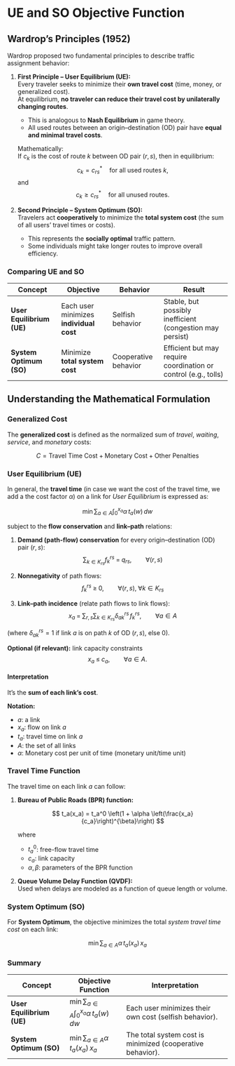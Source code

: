 # UE and SO Objective Function

## Wardrop’s Principles (1952)

Wardrop proposed two fundamental principles to describe traffic assignment behavior:

1. **First Principle – User Equilibrium (UE):**  
   Every traveler seeks to minimize their **own travel cost** (time, money, or generalized cost).  
   At equilibrium, **no traveler can reduce their travel cost by unilaterally changing routes**.  
   - This is analogous to **Nash Equilibrium** in game theory.  
   - All used routes between an origin–destination (OD) pair have **equal and minimal travel costs**.

   Mathematically:  
   If $c_k$ is the cost of route $k$ between OD pair $(r,s)$, then in equilibrium:
   $$
   c_k = c_{rs}^* \quad \text{for all used routes } k,
   $$
   and  
   $$
   c_k \ge c_{rs}^* \quad \text{for all unused routes.}
   $$

2. **Second Principle – System Optimum (SO):**  
   Travelers act **cooperatively** to minimize the **total system cost** (the sum of all users’ travel times or costs).  
   - This represents the **socially optimal** traffic pattern.  
   - Some individuals might take longer routes to improve overall efficiency.



### Comparing UE and SO

| Concept | Objective | Behavior | Result |
|----------|------------|-----------|---------|
| **User Equilibrium (UE)** | Each user minimizes **individual cost** | Selfish behavior | Stable, but possibly inefficient (congestion may persist) |
| **System Optimum (SO)** | Minimize **total system cost** | Cooperative behavior | Efficient but may require coordination or control (e.g., tolls) |



## Understanding the Mathematical Formulation

### Generalized Cost

The **generalized cost** is defined as the normalized sum of *travel*, *waiting*, *service*, and *monetary* costs:

$$
C = \text{Travel Time Cost} + \text{Monetary Cost} + \text{Other Penalties}
$$


### User Equilibrium (UE)

In general, the **travel time** (in case we want the cost of the travel time, we add a the cost factor $\alpha$) on a link for *User Equilibrium* is expressed as:



$$
\min \sum_{a \in A} \int_{0}^{x_a} \alpha \, t_a(w) \, dw
$$

subject to the **flow conservation** and **link–path** relations:

1. **Demand (path-flow) conservation** for every origin–destination (OD) pair $(r,s)$:
$$
\sum_{k\in K_{rs}} f_k^{rs} \;=\; q_{rs}, \qquad \forall (r,s)
$$

2. **Nonnegativity** of path flows:
$$
f_k^{rs} \;\ge\; 0, \qquad \forall (r,s),\; \forall k\in K_{rs}
$$

3. **Link–path incidence** (relate path flows to link flows):
$$
x_a \;=\; \sum_{r,s}\sum_{k\in K_{rs}} \delta_{a k}^{rs}\, f_k^{rs}, \qquad \forall a\in A
$$

(where $\delta_{a k}^{rs}=1$ if link $a$ is on path $k$ of OD $(r,s)$, else $0$).


**Optional (if relevant):** link capacity constraints
$$
x_a \;\le\; c_a,\qquad \forall a\in A.
$$

#### Interpretation
It’s the **sum of each link’s cost**.

**Notation:**
- $a$: a link  
- $x_a$: flow on link $a$  
- $t_a$: travel time on link $a$  
- $A$: the set of all links  
- $\alpha$: Monetary cost per unit of time (monetary unit/time unit)  



### Travel Time Function

The travel time on each link $a$ can follow:

1. **Bureau of Public Roads (BPR) function:**

   $$
   t_a(x_a) = t_a^0 \left(1 + \alpha \left(\frac{x_a}{c_a}\right)^{\beta}\right)
   $$

   where  
   - $t_a^0$: free-flow travel time  
   - $c_a$: link capacity  
   - $\alpha, \beta$: parameters of the BPR function  

2. **Queue Volume Delay Function (QVDF):**  
   Used when delays are modeled as a function of queue length or volume.




### System Optimum (SO)

For **System Optimum**, the objective minimizes the total *system travel time cost* on each link:

$$
\min \sum_{a \in A} \alpha \, t_a(x_a) \, x_a
$$

###  Summary

| Concept                   | Objective Function                                          | Interpretation                                             |
| ------------------------- | ----------------------------------------------------------- | ---------------------------------------------------------- |
| **User Equilibrium (UE)** | $\min \sum_{a \in A} \int_{0}^{x_a} \alpha \, t_a(w) \, dw$ | Each user minimizes their own cost (selfish behavior).     |
| **System Optimum (SO)**   | $\min \sum_{a \in A} \alpha \, t_a(x_a) \, x_a$             | The total system cost is minimized (cooperative behavior). |

